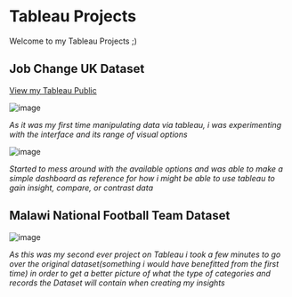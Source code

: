 # Tableau Projects

Welcome to my Tableau Projects ;)

## Job Change UK Dataset


[View my Tableau Public]()

![image](https://github.com/user-attachments/assets/0905f999-3acb-4942-a119-660083122dc9)

*As it was my first time manipulating data via tableau, i was experimenting with the interface and its range of visual options*

![image](https://github.com/user-attachments/assets/5750acf3-9e1c-48ad-bedc-1412a989e75a)

*Started to mess around with the available options and was able to make a simple dashboard as reference for how i might be able to use tableau to gain insight, compare, or contrast data*

## Malawi National Football Team Dataset

![image](https://github.com/user-attachments/assets/fdacbbdc-0fbc-4ee9-a14e-230d7b986493)

*As this was my second ever project on Tableau i took a few minutes to go over the original dataset(something i would have benefitted from the first time) in order to get a better picture of what the type of categories and records the Dataset will contain when creating my insights*
